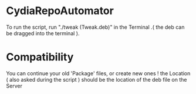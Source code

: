 # CydiaRepoAutomator
To run the script, run "./tweak (Tweak.deb)" in the Terminal .( the deb can be dragged into the terminal ).
# Compatibility
You can continue your old 'Package' files, or create new ones ! the Location ( also asked during the script ) should be the location of the deb file on the Server
